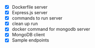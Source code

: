 - [x] Dockerfile server
- [x] Express.js server
- [x] commands to run server
- [x] clean up run
- [x] docker command for mongodb server
- [x] MongoDB client
- [x] Sample endpoints